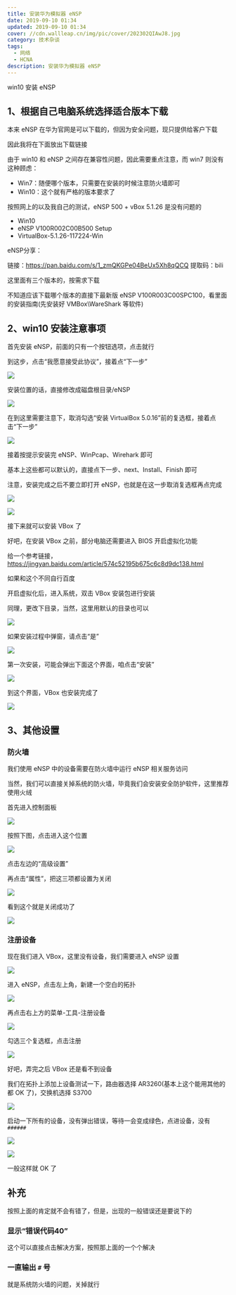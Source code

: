 ```yaml
---
title: 安装华为模拟器 eNSP
date: 2019-09-10 01:34
updated: 2019-09-10 01:34
cover: //cdn.wallleap.cn/img/pic/cover/202302QIAwJ8.jpg
category: 技术杂谈
tags:
  - 网络
  - HCNA
description: 安装华为模拟器 eNSP
---
```


win10 安装 eNSP

## 1、根据自己电脑系统选择适合版本下载

本来 eNSP 在华为官网是可以下载的，但因为安全问题，现只提供给客户下载

因此我将在下面放出下载链接

由于 win10 和 eNSP 之间存在兼容性问题，因此需要重点注意，而 win7 则没有这种顾虑：

- Win7：随便哪个版本，只需要在安装的时候注意防火墙即可
- Win10：这个就有严格的版本要求了

按照网上的以及我自己的测试，eNSP 500 + vBox 5.1.26 是没有问题的

- Win10
- eNSP V100R002C00B500 Setup
- VirtualBox-5.1.26-117224-Win

eNSP分享：

链接：https://pan.baidu.com/s/1_zmQKGPe04BeUx5Xh8qQCQ  提取码：bili

这里面有三个版本的，按需求下载

不知道应该下载哪个版本的直接下最新版 eNSP V100R003C00SPC100，看里面的安装指南(先安装好 VMBox\WareShark 等软件)

## 2、win10 安装注意事项

首先安装 eNSP，前面的只有一个按钮选项，点击就行

到这步，点击“我愿意接受此协议”，接着点“下一步”

![](https://cdn.wallleap.cn/img/pic/illustration/202308071423335.webp)

安装位置的话，直接修改成磁盘根目录/eNSP

![](https://cdn.wallleap.cn/img/pic/illustration/202308071423336.webp)

在到这里需要注意下，取消勾选“安装 VirtualBox 5.0.16”前的复选框，接着点击“下一步”

![](https://cdn.wallleap.cn/img/pic/illustration/202308071423337.webp)

接着按提示安装完 eNSP、WinPcap、Wirehark 即可

基本上这些都可以默认的，直接点下一步、next、Install、Finish 即可

注意，安装完成之后不要立即打开 eNSP，也就是在这一步取消复选框再点完成

![](https://cdn.wallleap.cn/img/pic/illustration/202308071423339.webp)

![](https://cdn.wallleap.cn/img/pic/illustration/202308071423340.webp)

接下来就可以安装 VBox 了

好吧，在安装 VBox 之前，部分电脑还需要进入 BIOS 开启虚拟化功能

给一个参考链接，https://jingyan.baidu.com/article/574c52195b675c6c8d9dc138.html

如果和这个不同自行百度

开启虚拟化后，进入系统，双击 VBox 安装包进行安装

同理，更改下目录，当然，这里用默认的目录也可以

![](https://cdn.wallleap.cn/img/pic/illustration/202308071423341.webp)

如果安装过程中弹窗，请点击“是”

![](https://cdn.wallleap.cn/img/pic/illustration/202308071423342.webp)

第一次安装，可能会弹出下面这个界面，咱点击“安装”

![](https://cdn.wallleap.cn/img/pic/illustration/202308071423343.webp)

到这个界面，VBox 也安装完成了

![](https://cdn.wallleap.cn/img/pic/illustration/202308071423344.webp)

## 3、其他设置

### 防火墙

我们使用 eNSP 中的设备需要在防火墙中运行 eNSP 相关服务访问

当然，我们可以直接关掉系统的防火墙，毕竟我们会安装安全防护软件，这里推荐使用火绒

首先进入控制面板

![](https://cdn.wallleap.cn/img/pic/illustration/202308071423345.webp)

按照下图，点击进入这个位置

![](https://cdn.wallleap.cn/img/pic/illustration/202308071423346.webp)

点击左边的“高级设置”

再点击“属性”，把这三项都设置为关闭

![](https://cdn.wallleap.cn/img/pic/illustration/202308071423347.webp)

看到这个就是关闭成功了

![](https://cdn.wallleap.cn/img/pic/illustration/202308071423348.webp)

### 注册设备

现在我们进入 VBox，这里没有设备，我们需要进入 eNSP 设置

![](https://cdn.wallleap.cn/img/pic/illustration/202308071423349.webp)

进入 eNSP，点击左上角，新建一个空白的拓扑

![](https://cdn.wallleap.cn/img/pic/illustration/202308071423350.webp)

再点击右上方的菜单-工具-注册设备

![](https://cdn.wallleap.cn/img/pic/illustration/202308071423351.webp)

勾选三个复选框，点击注册

![](https://cdn.wallleap.cn/img/pic/illustration/202308071423352.webp)

好吧，弄完之后 VBox 还是看不到设备

我们在拓扑上添加上设备测试一下，路由器选择 AR3260(基本上这个能用其他的都 OK 了)，交换机选择 S3700

![](https://cdn.wallleap.cn/img/pic/illustration/202308071423353.webp)

启动一下所有的设备，没有弹出错误，等待一会变成绿色，点进设备，没有 `######`

![](https://cdn.wallleap.cn/img/pic/illustration/202308071423354.webp)

![](https://cdn.wallleap.cn/img/pic/illustration/202308071423355.webp)

一般这样就 OK 了

## 补充

按照上面的肯定就不会有错了，但是，出现的一般错误还是要说下的

### 显示“错误代码40”

这个可以直接点击解决方案，按照那上面的一个个解决

### 一直输出 `#` 号

就是系统防火墙的问题，关掉就行
